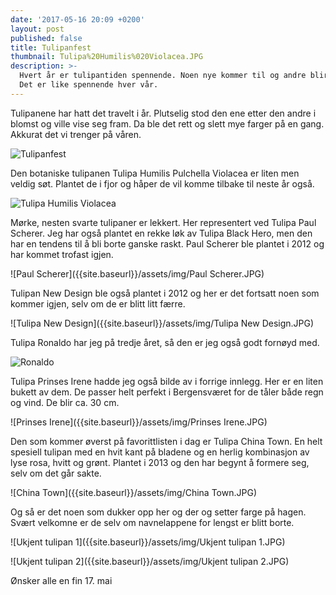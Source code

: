 ```yaml
---
date: '2017-05-16 20:09 +0200'
layout: post
published: false
title: Tulipanfest
thumbnail: Tulipa%20Humilis%020Violacea.JPG
description: >-
  Hvert år er tulipantiden spennende. Noen nye kommer til og andre blir borte.
  Det er like spennende hver vår.
---
```


Tulipanene har hatt det travelt i år. Plutselig stod den ene etter den andre i blomst og ville vise seg fram. Da ble det rett og slett mye farger på en gang. Akkurat det vi trenger på våren.

![Tulipanfest]({{site.baseurl}}/assets/img/Tulipanfest.JPG)

Den botaniske tulipanen Tulipa Humilis Pulchella Violacea er liten men veldig søt. Plantet de i fjor og håper de vil komme tilbake til neste år også.

![Tulipa Humilis Violacea]({{site.baseurl}}/assets/img/Tulipa%20Humilis%20%20Violacea.JPG)

Mørke, nesten svarte tulipaner er lekkert. Her representert ved Tulipa Paul Scherer. Jeg har også plantet en rekke løk av Tulipa Black Hero, men den har en tendens til å bli borte ganske raskt. Paul Scherer ble plantet i 2012 og har kommet trofast igjen.

![Paul Scherer]({{site.baseurl}}/assets/img/Paul Scherer.JPG)

Tulipan New Design ble også plantet i 2012 og her er det fortsatt noen som kommer igjen, selv om de er blitt litt færre.

![Tulipa New Design]({{site.baseurl}}/assets/img/Tulipa New Design.JPG)

Tulipa Ronaldo har jeg på tredje året, så den er jeg også godt fornøyd med. 

![Ronaldo]({{site.baseurl}}/assets/img/Ronaldo.JPG)

Tulipa Prinses Irene hadde jeg også bilde av i forrige innlegg. Her er en liten bukett av dem. De passer helt perfekt i Bergensværet for de tåler både regn og vind. De blir ca. 30 cm. 

![Prinses Irene]({{site.baseurl}}/assets/img/Prinses Irene.JPG)

Den som kommer øverst på favorittlisten i dag er Tulipa China Town. En helt spesiell tulipan med en hvit kant på bladene og en herlig kombinasjon av lyse rosa, hvitt og grønt. Plantet i 2013 og den har begynt å formere seg, selv om det går sakte. 

![China Town]({{site.baseurl}}/assets/img/China Town.JPG)

Og så er det noen som dukker opp her og der og setter farge på hagen. Svært velkomne er de selv om navnelappene for lengst er blitt borte.

![Ukjent tulipan 1]({{site.baseurl}}/assets/img/Ukjent tulipan 1.JPG)

![Ukjent tulipan 2]({{site.baseurl}}/assets/img/Ukjent tulipan 2.JPG)

Ønsker alle en fin 17. mai 
